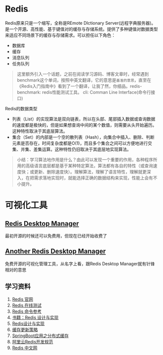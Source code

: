 # Redis
Redis原来只是一个缩写，全称是REmote DIctionary Server(远程字典服务器)。是一个开源、高性能、基于键值对的缓存与存储系统。提供了多种键值对数据类型来适应不同场景下的缓存与存储需求。可以担任以下角色：
  * 数据库
  * 缓存
  * 消息队列
  * 任务队列

> 这里额外引入一个话题，之前在阅读学习源码、博客文章时，经常遇到benchmark这个单词，按照中英文翻译，它的意思是`基准的意思`，直至在《Redis入门指南中》看到了一个翻译，让我了然，你细品。redis-benchmark: redis性能测试工具。
> cli: Comman Line Interface(命令行接口)

Redis的数据类型
  * 列表（List）的实现算法是双向链表，所以在头部、尾部插入数据或查询数据的速度都是极快的，但是如果想查询中间的某个数值，则需要从头开始遍历。这种特性取决于其底层算法。
  * 集合（Set）的内部是一个空的散列表（Hash），向集合中插入、删除、判断元素是否存在，时间复杂度都是O(1)，而且多个集合之间可以方便地进行交集、并集、差集运算。这种特性仍旧取决于其底层地实现算法。

> 小结：学习算法地作用是什么？由此可以发现一个重要的作用，各种程序所用的高级语言底层都是基于某种特定算法，算法都有各自的特性（或查询速度快；或更新、删除速度快）。理解算法，理解了语言特性，理解就更深入，在把需求落地实现时，就能选择正确的数据结构来实现，性能上会有不小提升。


# 可视化工具
## [Redis Desktop Manager](https://resp.app/)
最初开源的时候还可以免费用，但现在已经开始收费了

## [Another Redis Desktop Manager](https://github.com/qishibo/AnotherRedisDesktopManager)
免费开源的可视化管理工具，从名字上看，跟Redis Desktop Manager就有针锋相对的意思

## 学习资料
1. [Redis 官网](https://redis.io/)
2. [Redis 在线测试](http://try.redis.io/)
3. [Redis 命令参考](http://doc.redisfans.com/)
4. [书籍：Redis 设计与实现](http://redisbook.com/)
5. [Redis设计与实现](http://redisbook.com/index.html)
6. [缓存更新策略](https://coolshell.cn/articles/17416.html?spm=5176.100239.0.0.EHDrfY)
7. [SpringBoot应用之分布式缓存](http://segmentfault.com/a/1190000004389938)
8. [阿里云Redis开发规范](https://developer.aliyun.com/article/531067)
9. [Redis 中文网](https://www.redis.com.cn/)
